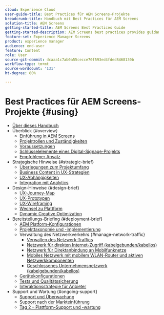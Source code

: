 ```yaml
---
cloud: Experience Cloud
user-guide-title: Best Practices für AEM Screens-Projekte
breadcrumb-title: Handbuch mit Best Practices für AEM Screens
solution-title: AEM Screens
getting-started-title: AEM Screens Best Practices Guide
getting-started-description: AEM Screens best practices provides guidance on how to successfully plan and execute an AEM Screens project.
feature-set: Experience Manager Screens
product: experience manager
audience: end-user
feature: Content
role: User
source-git-commit: dcaaa1c7ab0a55cecce70f593ed4fded8468130b
workflow-type: tm+mt
source-wordcount: '131'
ht-degree: 80%

---
```



# Best Practices für AEM Screens-Projekte {#using}

+ [Über dieses Handbuch](about-guide.md)
+ Überblick {#overview}
   + [Einführung in AEM Screens](introduction.md)
   + [Projektrollen und Zuständigkeiten](roles-responsibilities.md)
   + [Voraussetzungen](pre-requisites.md)
   + [Schlüsselelemente eines Digital-Signage-Projekts](getting-started-digital-signage.md)
   + [Empfohlener Ansatz](recommended-approach.md)
+ Strategische Hinweise {#strategic-brief}
   + [Überlegungen zum Projektumfang](pre-sales-considerations.md)
   + [Business Content in UX-Strategien](business-content-strategy.md)
   + [UX-Abhängigkeiten](ux-dependencies.md)
   + [Integration mit Analytics](analytics.md)
+ Design-Hinweise {#design-brief}
   + [UX-Journey-Map](journey-map.md)
   + [UX-Prototypen](prototypes.md)
   + [UX-Wireframing](wireframes.md)
   + [Wechsel zu Plattform](transition-platform.md)
   + [Dynamic Creative Optimization](dynamic-creative-optimizations.md)
+ Bereitstellungs-Briefing {#deployment-brief}
   + [AEM Platform-Konfigurationen](aem-platform-configurations.md)
   + [Projekttaxonomie und -implementierung](project-taxonomy-implementation.md)
   + Verwaltung des Netzwerkverkehrs {#manage-network-traffic}
      + [Verwalten des Netzwerk-Traffics](/help/using/managing-network-traffic.md)
      + [Netzwerk für direkten Internet-Zugriff (kabelgebunden/kabellos)](/help/using/direct-internet-network.md)
      + [Netzwerk für Direktanbindung an Mobilfunknetze](/help/using/mobile-network.md)
      + [Mobiles Netzwerk mit mobilem WLAN-Router und aktiven Netzwerkkomponenten](/help/using/mobile-network-router.md)
      + [Geschlossenes Unternehmensnetzwerk (kabelgebunden/kabellos)](/help/using/enclosed-corporate-network.md)
   + [Gerätekonfigurationen](device-configurations.md)
   + [Tests und Qualitätssicherung](testing-quality-assurance.md)
   + [Interaktionsstrategie für Anbieter](vendor-engagement.md)
+ Support und Wartung {#ongoing-support}
   + [Support und Überwachung](support-monitoring.md)
   + [Support nach der Markteinführung](post-launch-support.md)
   + [Tag 2 – Plattform-Support und -wartung](day-two-support-maintenance.md)
